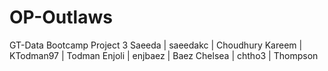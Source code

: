 # OP-Outlaws
GT-Data Bootcamp Project 3
Saeeda | saeedakc | Choudhury
Kareem | KTodman97 | Todman
Enjoli | enjbaez | Baez
Chelsea | chtho3 | Thompson
